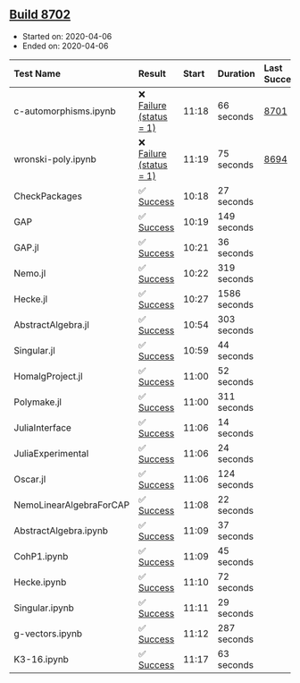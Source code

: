 ## [Build 8702](https://oscarci.mathematik.uni-kl.de/job/oscar/8702/)

* Started on: 2020-04-06
* Ended on: 2020-04-06

| Test Name    | Result | Start | Duration | Last Success | First Failure |
|:-------------|:-------|:------|:---------|:-------------|:--------------|
| c-automorphisms.ipynb | ❌ [Failure (status = 1)](https://oscarci.mathematik.uni-kl.de/job/oscar/8702/artifact/logs/build-8702/c-automorphisms.ipynb.log) | 11:18 | 66 seconds | [8701](https://oscarci.mathematik.uni-kl.de/job/oscar/8701/) | [8702](https://oscarci.mathematik.uni-kl.de/job/oscar/8702/) |
| wronski-poly.ipynb | ❌ [Failure (status = 1)](https://oscarci.mathematik.uni-kl.de/job/oscar/8702/artifact/logs/build-8702/wronski-poly.ipynb.log) | 11:19 | 75 seconds | [8694](https://oscarci.mathematik.uni-kl.de/job/oscar/8694/) | [8695](https://oscarci.mathematik.uni-kl.de/job/oscar/8695/) |
| CheckPackages | ✅ [Success](https://oscarci.mathematik.uni-kl.de/job/oscar/8702/artifact/logs/build-8702/CheckPackages.log) | 10:18 | 27 seconds |  |  |
| GAP | ✅ [Success](https://oscarci.mathematik.uni-kl.de/job/oscar/8702/artifact/logs/build-8702/GAP.log) | 10:19 | 149 seconds |  |  |
| GAP.jl | ✅ [Success](https://oscarci.mathematik.uni-kl.de/job/oscar/8702/artifact/logs/build-8702/GAP.jl.log) | 10:21 | 36 seconds |  |  |
| Nemo.jl | ✅ [Success](https://oscarci.mathematik.uni-kl.de/job/oscar/8702/artifact/logs/build-8702/Nemo.jl.log) | 10:22 | 319 seconds |  |  |
| Hecke.jl | ✅ [Success](https://oscarci.mathematik.uni-kl.de/job/oscar/8702/artifact/logs/build-8702/Hecke.jl.log) | 10:27 | 1586 seconds |  |  |
| AbstractAlgebra.jl | ✅ [Success](https://oscarci.mathematik.uni-kl.de/job/oscar/8702/artifact/logs/build-8702/AbstractAlgebra.jl.log) | 10:54 | 303 seconds |  |  |
| Singular.jl | ✅ [Success](https://oscarci.mathematik.uni-kl.de/job/oscar/8702/artifact/logs/build-8702/Singular.jl.log) | 10:59 | 44 seconds |  |  |
| HomalgProject.jl | ✅ [Success](https://oscarci.mathematik.uni-kl.de/job/oscar/8702/artifact/logs/build-8702/HomalgProject.jl.log) | 11:00 | 52 seconds |  |  |
| Polymake.jl | ✅ [Success](https://oscarci.mathematik.uni-kl.de/job/oscar/8702/artifact/logs/build-8702/Polymake.jl.log) | 11:00 | 311 seconds |  |  |
| JuliaInterface | ✅ [Success](https://oscarci.mathematik.uni-kl.de/job/oscar/8702/artifact/logs/build-8702/JuliaInterface.log) | 11:06 | 14 seconds |  |  |
| JuliaExperimental | ✅ [Success](https://oscarci.mathematik.uni-kl.de/job/oscar/8702/artifact/logs/build-8702/JuliaExperimental.log) | 11:06 | 24 seconds |  |  |
| Oscar.jl | ✅ [Success](https://oscarci.mathematik.uni-kl.de/job/oscar/8702/artifact/logs/build-8702/Oscar.jl.log) | 11:06 | 124 seconds |  |  |
| NemoLinearAlgebraForCAP | ✅ [Success](https://oscarci.mathematik.uni-kl.de/job/oscar/8702/artifact/logs/build-8702/NemoLinearAlgebraForCAP.log) | 11:08 | 22 seconds |  |  |
| AbstractAlgebra.ipynb | ✅ [Success](https://oscarci.mathematik.uni-kl.de/job/oscar/8702/artifact/logs/build-8702/AbstractAlgebra.ipynb.log) | 11:09 | 37 seconds |  |  |
| CohP1.ipynb | ✅ [Success](https://oscarci.mathematik.uni-kl.de/job/oscar/8702/artifact/logs/build-8702/CohP1.ipynb.log) | 11:09 | 45 seconds |  |  |
| Hecke.ipynb | ✅ [Success](https://oscarci.mathematik.uni-kl.de/job/oscar/8702/artifact/logs/build-8702/Hecke.ipynb.log) | 11:10 | 72 seconds |  |  |
| Singular.ipynb | ✅ [Success](https://oscarci.mathematik.uni-kl.de/job/oscar/8702/artifact/logs/build-8702/Singular.ipynb.log) | 11:11 | 29 seconds |  |  |
| g-vectors.ipynb | ✅ [Success](https://oscarci.mathematik.uni-kl.de/job/oscar/8702/artifact/logs/build-8702/g-vectors.ipynb.log) | 11:12 | 287 seconds |  |  |
| K3-16.ipynb | ✅ [Success](https://oscarci.mathematik.uni-kl.de/job/oscar/8702/artifact/logs/build-8702/K3-16.ipynb.log) | 11:17 | 63 seconds |  |  |

